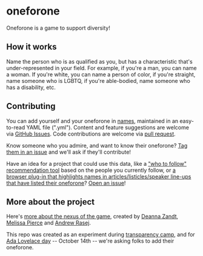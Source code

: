 oneforone
=========
Oneforone is a game to support diversity! 

How it works
---
Name the person who is as qualified as you, but has a characteristic that's under-represented in your field. For example, if you're a man, you can name a woman. If you're white, you can name a person of color, if you're straight, name someone who is LGBTQ, if you're able-bodied, name someone who has a disability, etc. 

Contributing
---
You can add yourself and your oneforone in [names](https://github.com/techladymafia/oneforone/blob/master/names.yml), maintained in an easy-to-read YAML file (".yml"). Content and feature suggestions are welcome via [GitHub Issues](https://github.com/techladymafia/oneforone/issues/new). Code contributions are welcome via [pull request](https://github.com/techladymafia/oneforone/compare).

Know someone who you admire, and want to know their oneforone? [Tag them in an issue](https://github.com/techladymafia/oneforone/issues/new) and we'll ask if they'll contribute!

Have an idea for a project that could use this data, like a ["who to follow" recommendation tool](https://github.com/techladymafia/oneforone/issues/8) based on the people you currently follow, or [a browser plug-in that highlights names in articles/listicles/speaker line-ups that have listed their oneforone](https://github.com/techladymafia/oneforone/issues/9)? [Open an issue](https://github.com/techladymafia/oneforone/issues/new)!


More about the project
---
Here's [more about the nexus of the game](http://www.forbes.com/sites/deannazandt/2012/07/09/a-challenge-to-digital-influencers-join-the-one4one-game/), created by [Deanna Zandt](https://twitter.com/Deanna), [Melissa Pierce](https://twitter.com/melissapierce) and [Andrew Rasej](https://twitter.com/Rasiej).

This repo was created as an experiment during [transparency camp](http://transparencycamp.org/), and for [Ada Lovelace day](http://findingada.com/) -- October 14th -- we're asking folks to add their oneforone.
